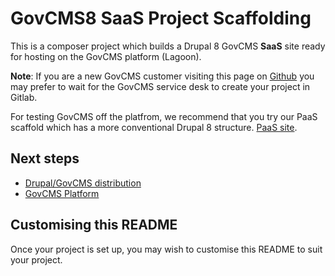 # GovCMS8 SaaS Project Scaffolding

This is a composer project which builds a Drupal 8 GovCMS **SaaS** site ready for
hosting on the GovCMS platform (Lagoon).

**Note**: If you are a new GovCMS customer visiting this page on
[Github](https://github.com/govCMS/govcms8-scaffold-paas)
you may prefer to wait for the GovCMS service desk to create your project in Gitlab.

For testing GovCMS off the platfrom, we recommend that you try our PaaS scaffold
which has a more conventional Drupal 8 structure.
[PaaS site](https://github.com/govCMS/govcms8-scaffold-paas).

## Next steps

 * [Drupal/GovCMS distribution](https://govcms.gov.au/wiki_distro)
 * [GovCMS Platform](https://govcms.gov.au/wiki_platform)

## Customising this README

Once your project is set up, you may wish to customise this README to suit your
project.
